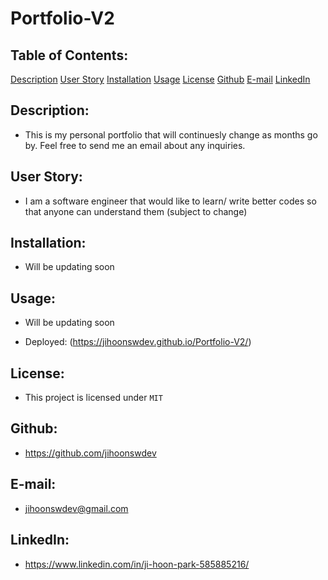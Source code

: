 # Portfolio-V2

## Table of Contents:
  [Description](#Description)
  [User Story](#UserStory)
  [Installation](#Installation)
  [Usage](#Usage)
  [License](#License)
  [Github](#Github)
  [E-mail](#E-mail)
  [LinkedIn](#LinkedIn)

## Description:
 * This is my personal portfolio that will continuesly change as months go by. Feel free to send me an email about any inquiries.

## User Story:
* I am a software engineer that would like to learn/ write better codes so that anyone can understand them (subject to change)

## Installation:
* Will be updating soon

## Usage:
* Will be updating soon

* Deployed: (https://jihoonswdev.github.io/Portfolio-V2/)

## License:
* This project is licensed under `MIT`

## Github:
* https://github.com/jihoonswdev

## E-mail:
* jihoonswdev@gmail.com

## LinkedIn:
* https://www.linkedin.com/in/ji-hoon-park-585885216/